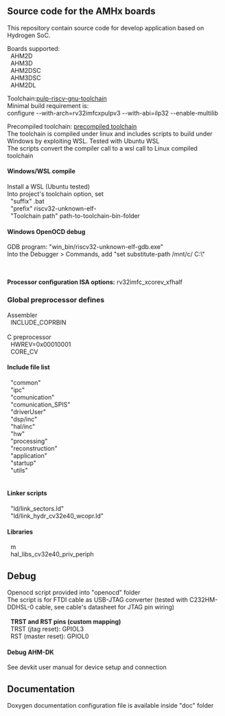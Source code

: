 <h2>Source code for the AMHx boards</h2>
This repository contain source code for develop application based on Hydrogen SoC.<br>

Boards supported:<br>
&nbsp;&nbsp;AHM2D<br>
&nbsp;&nbsp;AHM3D<br>
&nbsp;&nbsp;AHM2DSC<br>
&nbsp;&nbsp;AHM3DSC<br>
&nbsp;&nbsp;AHM2DL<br>

Toolchain:<a href="https://github.com/pulp-platform/riscv-gnu-toolchain">pulp-riscv-gnu-toolchain</a><br>
Minimal build requirement is:<br>
configure --with-arch=rv32imfcxpulpv3 --with-abi=ilp32 --enable-multilib

Precompiled toolchain: <a href="https://drive.google.com/drive/folders/14DKVhOZQEVnwNfB2EFMPyWA22nspnS2o?usp=drive_link">precompiled toolchain</a><br>
The toolchain is compiled under linux and includes scripts to build under Windows by exploiting WSL. Tested with Ubuntu WSL<br>
The scripts convert the compiler call to a wsl call to Linux compiled toolchain 
<h4>Windows/WSL compile</h4>
Install a WSL (Ubuntu tested)<br>
Into project's toolchain option, set<br> 
&nbsp;&nbsp;"suffix" .bat<br>
&nbsp;&nbsp;"prefix" riscv32-unknown-elf-<br>
&nbsp;&nbsp;"Toolchain path" path-to-toolchain-bin-folder<br>


<h4>Windows OpenOCD debug</h4>
GDB program: "win_bin/riscv32-unknown-elf-gdb.exe"<br>
Into the Debugger > Commands, add "set substitute-path /mnt/c/ C:\"<br>
<br><br>




<b>Processor configuration ISA options:</b> rv32imfc_xcorev_xfhalf

<h3>Global preprocessor defines</h3>
Assembler<br>
&nbsp;&nbsp;INCLUDE_COPRBIN<br>
<br>
C preprocessor<br>
&nbsp;&nbsp;HWREV=0x00010001<br>
&nbsp;&nbsp;CORE_CV<br>

<h4>Include file list</h3>
&nbsp;&nbsp;"common"<br>
&nbsp;&nbsp;"ipc"<br>
&nbsp;&nbsp;"comunication"<br>
&nbsp;&nbsp;"comunication_SPIS"<br>
&nbsp;&nbsp;"driverUser"<br>
&nbsp;&nbsp;"dsp/inc"<br>
&nbsp;&nbsp;"hal/inc"<br>
&nbsp;&nbsp;"hw"<br>
&nbsp;&nbsp;"processing"<br>
&nbsp;&nbsp;"reconstruction"<br>
&nbsp;&nbsp;"application"<br>
&nbsp;&nbsp;"startup"<br>
&nbsp;&nbsp;"utils"<br>
<br>

<h4>Linker scripts</h4>
&nbsp;&nbsp;"ld/link_sectors.ld"<br>
&nbsp;&nbsp;"ld/link_hydr_cv32e40_wcopr.ld"<br>


<h4>Libraries</h4>
&nbsp;&nbsp;m<br>
&nbsp;&nbsp;hal_libs_cv32e40_priv_periph<br>


<h2>Debug</h2>

Openocd script provided into "openocd" folder<br>
The script is for FTDI cable as USB-JTAG converter (tested with C232HM-DDHSL-0 cable, see cable's datasheet for JTAG pin wiring)<br><br>
&nbsp;&nbsp;<b>TRST and RST pins (custom mapping)</b><br>
&nbsp;&nbsp;TRST (jtag reset): GPIOL3<br>
&nbsp;&nbsp;RST (master reset): GPIOL0<br>


<h4>Debug AHM-DK</h4>
See devkit user manual for device setup and connection

<h2>Documentation</h2>

Doxygen documentation configuration file is available inside "doc" folder

